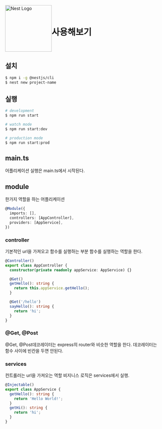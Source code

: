 <div style="display:flex; align-items:center; width:100%;">
  <img src="https://nestjs.com/img/logo_text.svg" width="150" alt="Nest Logo" />
<h1>사용해보기</h1>
</div>

## 설치

```bash
$ npm i -g @nestjs/cli
$ nest new project-name
```

## 실행

```bash
# development
$ npm run start

# watch mode
$ npm run start:dev

# production mode
$ npm run start:prod
```

## main.ts

어플리케이션 실행은 main.ts에서 시작된다.

## module

한가지 역할을 하는 어플리케이션

```typescript
@Module({
  imports: [],
  controllers: [AppController],
  providers: [AppService],
})
```

### controller

기본적인 url을 가져오고 함수를 실행하는 부분
함수를 실행하는 역할을 한다.

```typescript
@Controller()
export class AppController {
  constructor(private readonly appService: AppService) {}

  @Get()
  getHello(): string {
    return this.appService.getHello();
  }

  @Get('/hello')
  sayHello(): string {
    return 'hi';
  }
}
```

### @Get, @Post

@Get, @Post데코레이터는 express의 router와 비슷한 역할을 한다.
데코레이터는 함수 사이에 빈칸을 두면 안된다.

### services

컨트롤러는 url을 가져오는 역할
비지니스 로직은 services에서 실행.

```typescript
@Injectable()
export class AppService {
  getHello(): string {
    return 'Hello World!';
  }
  getHi(): string {
    return 'hi';
  }
}
```
